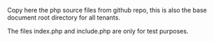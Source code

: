 Copy here the php source files from github repo, this is also the base document root directory for all tenants.

The files index.php and include.php are only for test purposes.
